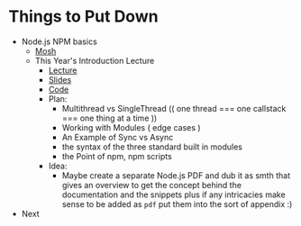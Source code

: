 # Things to Put Down
- Node.js NPM basics
  - [Mosh](https://youtu.be/TlB_eWDSMt4)
  - This Year's Introduction Lecture
    - [Lecture](https://youtu.be/CAvqa6Lj_Rg)
    - [Slides](https://slides.com/nikitarudy/deck-5#/)
    - [Code](https://github.com/TomSssM/nodejs-lecture/tree/master/node-js-and-npm-basics)
    - Plan:
      - Multithread vs SingleThread (( one thread === one callstack === one thing at a time ))
      - Working with Modules ( edge cases )
      - An Example of Sync vs Async
      - the syntax of the three standard built in modules
      - the Point of npm, npm scripts
    - Idea:
      - Maybe create a separate Node.js PDF and dub it as smth that gives an overview to get the concept 
      behind the documentation and the snippets plus if any intricacies make sense to be added as `pdf` put 
      them into the sort of appendix :)
- Next